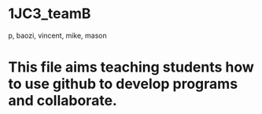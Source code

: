 # 1JC3_teamB
p, baozi, vincent, mike, mason

# This file aims teaching students how to use github to develop programs and collaborate. 
